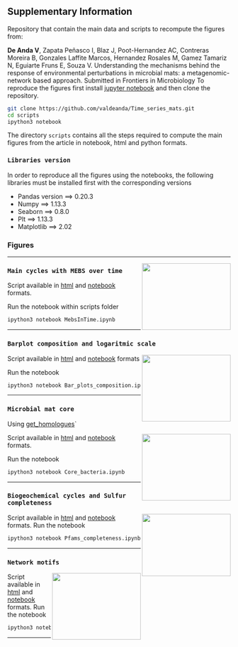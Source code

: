 ## Supplementary Information

Repository that contain the main data and scripts to recompute the figures from: 

**De Anda V**, Zapata Peñasco I, Blaz J, Poot-Hernandez AC, Contreras Moreira B, Gonzales Laffite Marcos, Hernandez Rosales M, Gamez Tamariz N, Eguiarte Fruns E, Souza V. Understanding the mechanisms behind the response of environmental perturbations in microbial mats: a metagenomic-network based approach. Submitted in Frontiers in Microbiology 
To reproduce the figures first install [jupyter notebook](http://jupyter.org/install.html) and then clone the repository.  

```bash
git clone https://github.com/valdeanda/Time_series_mats.git
cd scripts 
ipython3 notebook 
```
The directory `scripts` contains all the steps required to compute the main figures from the article in notebook, html and python formats.

### `Libraries version`
In order to reproduce all the figures using the notebooks, the following libraries must be installed first with the corresponding versions 

+ Pandas version ==> 0.20.3 
+ Numpy ==> 1.13.3
+ Seaborn ==> 0.8.0
+ Plt ==> 1.13.3
+ Matplotlib ==> 2.02


###  Figures
---


<img src="https://valdeanda.github.io/Time_series_mats/figures/MEBS_mats.png" width="200" height="150" align="right">

### `Main cycles with MEBS over time`

Script available in [html](https://valdeanda.github.io/Time_series_mats/scripts/MebsInTime.html) and  [notebook](https://github.com/valdeanda/Time_series_mats/blob/master/scripts/MebsInTime.ipynb) formats. 

Run the notebook within scripts folder 

```bash
ipython3 notebook MebsInTime.ipynb
```

---


### `Barplot composition and logaritmic scale`

<img src="https://valdeanda.github.io/Time_series_mats/figures/Barplot.png" width="200" height="150" align="right">

Script available in [html](https://valdeanda.github.io/Time_series_mats/scripts/Bar_plots_composition.html) and [notebook](https://github.com/valdeanda/Time_series_mats/blob/master/scripts/Bar_plots_composition.ipynb) formats 

Run the notebook 

```bash
ipython3 notebook Bar_plots_composition.ipynb
```
---


### `Microbial mat core`

Using [get_homologues](https://github.com/eead-csic-compbio/get_homologues)`

<img src="https://valdeanda.github.io/Time_series_mats/figures/Mats_core.png" width="200" height="150" align="right">

Script available in [html](https://valdeanda.github.io/Time_series_mats/scripts/Core_bacteria.html) and [notebook](https://github.com/valdeanda/Time_series_mats/blob/master/scripts/Core_bacteria.ipynb) formats. 

Run the notebook 

```bash
ipython3 notebook Core_bacteria.ipynb
```

---


### `Biogeochemical cycles and Sulfur completeness`

<img src="https://valdeanda.github.io/Time_series_mats/figures/Heatmap.cycles.uv.png" width="200" height="140" align="right">

Script available in [html](https://valdeanda.github.io/Time_series_mats/scripts/Pfams_completeness.html) and [notebook](https://github.com/valdeanda/Time_series_mats/blob/master/scripts/Pfams_completeness.ipynb) formats.
Run the notebook

```bash
ipython3 notebook Pfams_completeness.ipynb
```

---



### `Network motifs`

<img src="https://valdeanda.github.io/Time_series_mats/figures/motifs.png" width="200" height="150" align="right">

Script available in [html](https://valdeanda.github.io/Time_series_mats/scripts/Motifs.html) and [notebook](https://github.com/valdeanda/Time_series_mats/blob/master/scripts/Motifs.ipynb) formats.
Run the notebook

```bash
ipython3 notebook Motifs.ipynb
```
---




